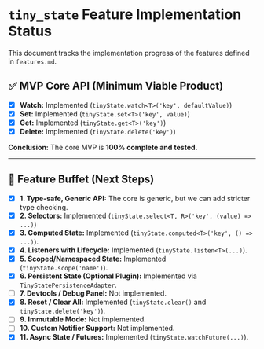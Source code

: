 # `tiny_state` Feature Implementation Status

This document tracks the implementation progress of the features defined in `features.md`.

## ✅ MVP Core API (Minimum Viable Product)

- [x] **Watch:** Implemented (`tinyState.watch<T>('key', defaultValue)`)
- [x] **Set:** Implemented (`tinyState.set<T>('key', value)`)
- [x] **Get:** Implemented (`tinyState.get<T>('key')`)
- [x] **Delete:** Implemented (`tinyState.delete('key')`)

**Conclusion:** The core MVP is **100% complete and tested.**

---

## 🌟 Feature Buffet (Next Steps)

- [x] **1. Type-safe, Generic API:** The core is generic, but we can add stricter type checking.
- [x] **2. Selectors:** Implemented (`tinyState.select<T, R>('key', (value) => ...)`)
- [x] **3. Computed State:** Implemented (`tinyState.computed<T>('key', () => ...)`).
- [x] **4. Listeners with Lifecycle:** Implemented (`tinyState.listen<T>(...)`).
- [x] **5. Scoped/Namespaced State:** Implemented (`tinyState.scope('name')`).
- [x] **6. Persistent State (Optional Plugin):** Implemented via `TinyStatePersistenceAdapter`.
- [ ] **7. Devtools / Debug Panel:** Not implemented.
- [x] **8. Reset / Clear All:** Implemented (`tinyState.clear()` and `tinyState.delete('key')`).
- [ ] **9. Immutable Mode:** Not implemented.
- [ ] **10. Custom Notifier Support:** Not implemented.
- [x] **11. Async State / Futures:** Implemented (`tinyState.watchFuture(...)`).